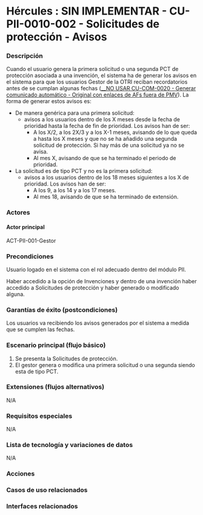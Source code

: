 # Hércules : SIN IMPLEMENTAR \- CU\-PII\-0010\-002 \- Solicitudes de protección \- Avisos







### Descripción

Cuando el usuario genera la primera solicitud o una segunda PCT de protección asociada a una invención, el sistema ha de generar los avisos en el sistema para que los usuarios Gestor de la OTRI reciban recordatorios antes de se cumplan algunas fechas ([\_\_NO USAR CU\-COM\-0020 \- Generar comunicado automático \- Original con enlaces de AFs fuera de PMV](https://confluence.um.es/confluence/pages/createpage.action?spaceKey=HERCULES&title=__NO+USAR+CU-COM-0020+-+Generar+comunicado+autom%C3%A1tico+-+Original+con+enlaces+de+AFs+fuera+de+PMV&linkCreation=true&fromPageId=597853200 "/confluence/pages/createpage.action?spaceKey=HERCULES&title=__NO+USAR+CU-COM-0020+-+Generar+comunicado+autom%C3%A1tico+-+Original+con+enlaces+de+AFs+fuera+de+PMV&linkCreation=true&fromPageId=597853200")). La forma de generar estos avisos es:

* De manera genérica para una primera solicitud:
	+ avisos a los usuarios dentro de los X meses desde la fecha de prioridad hasta la fecha de fin de prioridad. Los avisos han de ser:
		- A los X/2, a los 2X/3 y a los X\-1 meses, avisando de lo que queda a hasta los X meses y que no se ha añadido una segunda solicitud de protección. Si hay más de una solicitud ya no se avisa.
		- Al mes X, avisando de que se ha terminado el periodo de prioridad.
* La solicitud es de tipo PCT y no es la primera solicitud:
	+ avisos a los usuarios dentro de los 18 meses siguientes a los X de prioridad. Los avisos han de ser:
		- A los 9, a los 14 y a los 17 meses.
		- Al mes 18, avisando de que se ha terminado de extensión.

### Actores

#### Actor principal

ACT\-PII\-001\-Gestor

### Precondiciones

Usuario logado en el sistema con el rol adecuado dentro del módulo PII.

Haber accedido a la opción de Invenciones y dentro de una invención haber accedido a Solicitudes de protección y haber generado o modificado alguna.

### Garantías de éxito (postcondiciones)

Los usuarios va recibiendo los avisos generados por el sistema a medida que se cumplen las fechas.

### Escenario principal (flujo básico)

1. Se presenta la Solicitudes de protección.
2. El gestor genera o modifica una primera solicitud o una segunda siendo esta de tipo PCT.

### Extensiones (flujos alternativos)

N/A

### Requisitos especiales

N/A

### Lista de tecnología y variaciones de datos

N/A

### Acciones

  


  








### Casos de uso relacionados







### Interfaces relacionados









